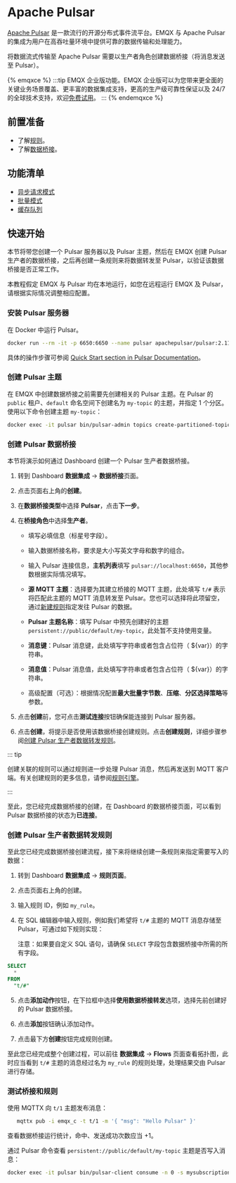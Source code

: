 # Apache Pulsar

[Apache Pulsar](https://pulsar.apache.org/) 是一款流行的开源分布式事件流平台。EMQX 与 Apache Pulsar 的集成为用户在高吞吐量环境中提供可靠的数据传输和处理能力。

将数据流式传输至 Apache Pulsar 需要以生产者角色创建数据桥接（将消息发送至 Pulsar）。

{% emqxce %}
:::tip
EMQX 企业版功能。EMQX 企业版可以为您带来更全面的关键业务场景覆盖、更丰富的数据集成支持，更高的生产级可靠性保证以及 24/7 的全球技术支持，欢迎[免费试用](https://www.emqx.com/zh/try?product=enterprise)。
:::
{% endemqxce %}

## 前置准备

- 了解[规则](./rules.md)。
- 了解[数据桥接](./data-bridges.md)。

## 功能清单

- [异步请求模式](./data-bridges.md#异步请求模式)
- [批量模式](./data-bridges.md#批量模式)
- [缓存队列](./data-bridges.md#缓存队列)

## 快速开始

本节将带您创建一个 Pulsar 服务器以及 Pulsar 主题，然后在 EMQX 创建 Pulsar 生产者的数据桥接，之后再创建一条规则来将数据转发至 Pulsar，以验证该数据桥接是否正常工作。

本教程假定 EMQX 与 Pulsar 均在本地运行，如您在远程运行 EMQX 及 Pulsar，请根据实际情况调整相应配置。

### 安装 Pulsar 服务器

在 Docker 中运行 Pulsar。

```bash
docker run --rm -it -p 6650:6650 --name pulsar apachepulsar/pulsar:2.11.0 bin/pulsar standalone -nfw -nss
```

具体的操作步骤可参阅 [Quick Start section in Pulsar Documentation](https://pulsar.apache.org/docs/2.11.x/getting-started-home/)。

### 创建 Pulsar 主题

在 EMQX 中创建数据桥接之前需要先创建相关的 Pulsar 主题。在 Pulsar 的 `public` 租户、`default` 命名空间下创建名为 `my-topic` 的主题，并指定 1 个分区。使用以下命令创建主题 `my-topic`：

```bash
docker exec -it pulsar bin/pulsar-admin topics create-partitioned-topic persistent://public/default/my-topic -p 1
```

### 创建 Pulsar 数据桥接

本节将演示如何通过 Dashboard 创建一个 Pulsar 生产者数据桥接。

1. 转到 Dashboard **数据集成** -> **数据桥接**页面。
2. 点击页面右上角的**创建**。
3. 在**数据桥接类型**中选择 **Pulsar**，点击**下一步**。
4. 在**桥接角色**中选择**生产者**。 

   - 填写必填信息（标星号字段）。
   - 输入数据桥接名称，要求是大小写英文字母和数字的组合。

   - 输入 Pulsar 连接信息，**主机列表**填写 `pulsar://localhost:6650`，其他参数根据实际情况填写。

   - **源 MQTT 主题**：选择要为其建立桥接的 MQTT 主题，此处填写 `t/#` 表示将匹配此主题的 MQTT 消息转发至 Pulsar。您也可以选择将此项留空，通过[新建规则](#创建-pulsar-生产者数据转发规则)指定发往 Pulsar 的数据。

   - **Pulsar 主题名称**：填写 Pulsar 中预先创建好的主题 `persistent://public/default/my-topic`，此处暂不支持使用变量。

   - **消息键**：Pulsar 消息键，此处填写字符串或者包含占位符（ ${var}）的字符串。

   - **消息值**：Pulsar 消息值，此处填写字符串或者包含占位符（ ${var}）的字符串。

   - 高级配置（可选）：根据情况配置**最大批量字节数**、**压缩**、**分区选择策略**等参数。
5. 点击**创建**前，您可点击**测试连接**按钮确保能连接到 Pulsar 服务器。
6. 点击**创建**，将提示是否使用该数据桥接创建规则。点击**创建规则**，详细步骤参阅[创建 Pulsar 生产者数据转发规则](#创建-pulsar-生产者数据转发规则)。


::: tip

创建关联的规则可以通过规则进一步处理 Pulsar 消息，然后再发送到 MQTT 客户端。有关创建规则的更多信息，请参阅[规则引擎](./rules.md)。

:::

至此，您已经完成数据桥接的创建，在 Dashboard 的数据桥接页面，可以看到 Pulsar 数据桥接的状态为**已连接**。

### 创建 Pulsar 生产者数据转发规则

至此您已经完成数据桥接创建流程，接下来将继续创建一条规则来指定需要写入的数据：

1. 转到 Dashboard **数据集成** -> **规则页面**。

2. 点击页面右上角的创建。

3. 输入规则 ID，例如  `my_rule`。

4. 在 SQL 编辑器中输入规则，例如我们希望将 `t/#` 主题的 MQTT 消息存储至 Pulsar，可通过如下规则实现：

   注意：如果要自定义 SQL 语句，请确保 `SELECT` 字段包含数据桥接中所需的所有字段。


```sql
SELECT
  *
FROM
  "t/#"
```

5. 点击**添加动作**按钮，在下拉框中选择**使用数据桥接转发**选项，选择先前创建好的 Pulsar 数据桥接。

6. 点击**添加**按钮确认添加动作。

7. 点击最下方**创建**按钮完成规则创建。

至此您已经完成整个创建过程，可以前往 **数据集成** -> **Flows** 页面查看拓扑图，此时应当看到 `t/#` 主题的消息经过名为 `my_rule` 的规则处理，处理结果交由 Pulsar 进行存储。

### 测试桥接和规则

 使用 MQTTX 向 `t/1` 主题发布消息：

```bash
   mqttx pub -i emqx_c -t t/1 -m '{ "msg": "Hello Pulsar" }'
```

查看数据桥接运行统计，命中、发送成功次数应当 +1。

通过 Pulsar 命令查看 `persistent://public/default/my-topic` 主题是否写入消息：

   ```bash
docker exec -it pulsar bin/pulsar-client consume -n 0 -s mysubscriptionid -p Earliest persistent://public/default/my-topic
   ```

